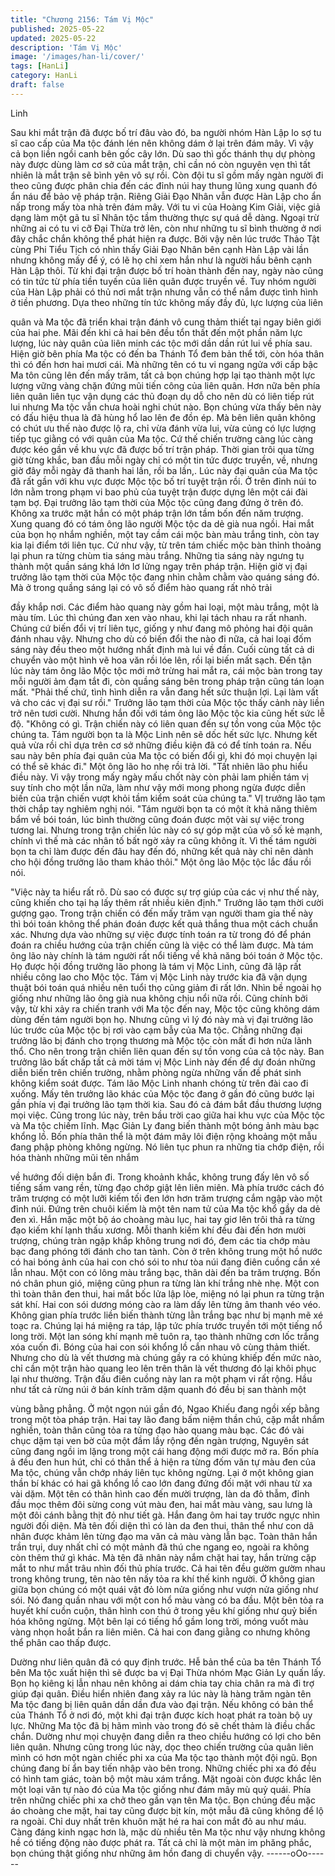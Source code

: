 ```yaml
---
title: "Chương 2156: Tám Vị Mộc"
published: 2025-05-22
updated: 2025-05-22
description: 'Tám Vị Mộc'
image: '/images/han-li/cover/'
tags: [HanLi]
category: HanLi
draft: false
---
```


Linh

Sau khi mắt trận đã được bố trí đâu vào đó, ba người nhóm Hàn
Lập lo sợ tu sĩ cao cấp của Ma tộc đánh lén nên không dám ở lại
trên đám mây. Vì vậy cả bọn liền ngồi canh bên gốc cây lớn.
Dù sao thì gốc thánh thụ dự phòng này được dùng làm cơ sở của
mắt trận, chỉ cần nó còn nguyên vẹn thì tất nhiên là mắt trận sẽ
bình yên vô sự rồi.
Còn đội tu sĩ gồm mấy ngàn người đi theo cũng được phân chia
đến các đỉnh núi hay thung lũng xung quanh đó ẩn náu để bảo vệ
pháp trận.
Riêng Giải Đạo Nhân vẫn được Hàn Lập cho ẩn nấp trong mấy
tòa nhà trên đám mây.
Với tu vi của Hoàng Kim Giải, việc giả dạng làm một gã tu sĩ Nhân
tộc tầm thường thực sự quá dễ dàng. Ngoại trừ những ai có tu vi
cỡ Đại Thừa trở lên, còn như những tu sĩ bình thường ở nơi đây
chắc chắn không thể phát hiện ra được.
Bởi vậy nên lúc trước Thảo Tật cùng Phi Tiểu Tịch có nhìn thấy
Giải Đạo Nhân bên cạnh Hàn Lập vài lần nhưng không mấy để ý,
có lẽ họ chỉ xem hắn như là người hầu bênh cạnh Hàn Lập thôi.
Từ khi đại trận được bố trí hoàn thành đến nay, ngày nào cũng có
tin tức từ phía tiền tuyến của liên quân được truyền về.
Tuy nhóm người của Hàn Lập phải có thủ nơi mắt trận nhưng vẫn
có thể nắm được tình hình ở tiền phương.
Dựa theo những tín tức không mấy đầy đủ, lực lượng của liên

quân và Ma tộc đã triển khai trận đánh vô cung thảm thiết tại ngay
biên giới của hai phe. Mãi đến khi cả hai bên đều tổn thất đến một
phần năm lực lượng, lúc này quân của liên minh các tộc mới dần
dần rút lui về phía sau.
Hiện giờ bên phía Ma tộc có đến ba Thánh Tổ đem bản thể tới,
còn hóa thân thì có đến hơn hai mươi cái. Mà những tên có tu vi
ngang ngửa với cấp bậc Ma tôn cũng lên đến mấy trăm, tất cả
bọn chúng hợp lại tạo thành một lực lượng vững vàng chặn đứng
mũi tiến công của liên quân.
Hơn nữa bên phía liên quân liên tục vận dụng các thủ đoạn dụ dỗ
cho nên dù có liên tiếp rút lui nhưng Ma tộc vẫn chưa hoài nghi
chút nào. Bọn chúng vừa thấy bên này có đấu hiệu thua là đã
hùng hổ lao lên đe đồn ép. Mà bên liên quân không có chút ưu
thế nào được lộ ra, chỉ vừa đánh vừa lui, vừa củng có lực lượng
tiếp tục giằng có với quân của Ma tộc. Cứ thế chiến trường càng
lúc càng được kéo gần về khu vực đã được bố trí trận pháp.
Thời gian trôi qua từng giờ từng khắc, ban đầu mỗi ngày chỉ có
một tin tức được truyền, về, nhưng giờ đây mỗi ngày đã thanh hai
lần, rồi ba lần,. Lúc này đại quân của Ma tộc đã rất gần với khu
vực được Mộc tộc bố trí tuyệt trận rồi.
Ở trên đỉnh núi to lớn nằm trong phạm vi bao phủ của tuyệt trận
được dựng lên một cái đài tạm bợ. Đại trưởng lão tạm thời của
Mộc tộc cũng đang đứng ở trên đó.
Không xa trước mặt hắn có một pháp trận lớn tầm bốn đến năm
trượng. Xung quang đó có tám ông lão người Mộc tộc da dẻ già
nua ngồi. Hai mắt của bọn họ nhắm nghiền, một tay cầm cái mộc
bàn màu trắng tinh, còn tay kia lại điểm tới liên tục.
Cứ như vậy, từ trên tám chiếc mộc bàn thỉnh thoảng lại phun ra
từng chùm tia sáng màu trắng. Những tia sáng này ngưng tụ
thành một quần sáng khá lớn lơ lửng ngay trên pháp trận. Hiện
giờ vị đại trưởng lão tạm thời của Mộc tộc đang nhìn chằm chằm
vào quáng sáng đó.
Mà ở trong quầng sáng lại có vô số điểm hào quang rất nhỏ trải

đầy khắp nơi.
Các điểm hào quang này gồm hai loại, một màu trắng, một là màu
tím. Lúc thì chúng đan xen vào nhau, khi lại tách nhau ra rất
nhanh. Chúng cứ biến đổi vị trí liên tục, giống y như đang mô
phỏng hai đội quân đánh nhau vậy. Nhưng cho dù có biến đổi the
nào đi nữa, cả hai loại đốm sáng này đều theo một hướng nhất
định mà lui về đần. Cuối cùng tất cả di chuyển vào một hình vẽ
hoa văn rồi lóe lên, rồi lại biến mất sạch.
Đến tận lúc này tám ông lão Mộc tộc mới mở trừng hai mắt ra, cái
mộc bàn trong tay mỗi người ảm đạm tắt đi, còn quầng sáng bên
trong pháp trận cũng tán loạn mất.
"Phải thế chứ, tình hình diễn ra vẫn đang hết sức thuận lợi. Lại
làm vất vả cho các vị đại sư rồi." Trưởng lão tạm thời của Mộc tộc
thấy cảnh này liền trở nên tươi cười. Nhưng hắn đối với tám ông
lão Mộc tộc kia cũng hết sức lễ độ.
"Không có gì. Trận chiến này có liên quan đến sự tồn vong của
Mộc tộc chúng ta. Tám người bọn ta là Mộc Linh nên sẽ dốc hết
sức lực. Nhưng kết quả vừa rồi chỉ dựa trên cơ sở những điều
kiện đã có để tính toán ra. Nếu sau này bên phía đại quân của Ma
tộc có biến đổi gì, khi đó mọi chuyện lại có thể sẽ khác đi." Một
ông lão ho nhẹ rồi trả lời.
"Tất nhiên lão phu hiểu điều này. Vi vậy trong mấy ngày mấu chốt
này còn phải lam phiền tám vị suy tính cho một lần nữa, làm như
vậy mới mong phong ngừa được diễn biến của trận chiến vượt
khỏi tầm kiểm soát của chúng ta." VỊ trưởng lão tạm thời chắp tay
nghiêm nghị nói.
"Tám người bọn ta có một ít khả năng thiêm bẩm về bói toán, lúc
bình thường cũng đoán được một vài sự việc trong tương lai.
Nhưng trong trận chiến lúc này có sự góp mặt của vô số kẻ mạnh,
chính vì thế mà các nhân tố bất ngờ xảy ra cũng không ít. Vì thế
tám người bọn ta chỉ làm được đến đâu hay đến đó, những kết
quả này chỉ nên dành cho hội đồng trưởng lão tham khảo thôi."
Một ông lão Mộc tộc lắc đầu rồi nói.

"Việc này ta hiểu rất rõ. Dù sao có được sự trợ giúp của các vị
như thế này, cũng khiến cho tại hạ lấy thêm rất nhiều kiên định."
Trưởng lão tạm thời cười gượng gạo.
Trong trận chiến có đến mấy trăm vạn người tham gia thế này thì
bói toán không thể phán đoán được kết quả thắng thua một cách
chuẩn xác. Nhưng dựa vào những sự việc được tính toán ra từ
trong đó để phán đoán ra chiều hướng của trận chiến cũng là việc
có thể làm được.
Mà tám ông lão này chính là tám người rất nổi tiếng về khả năng
bói toán ở Mộc tộc. Họ được hội đồng trưởng lão phong là tám vị
Mộc Linh, cũng đã lập rất nhiều công lao cho Mộc tộc.
Tám vị Mộc Linh này trước kia đã vận dụng thuật bói toán quá
nhiều nên tuổi thọ cũng giảm đi rất lớn. Nhìn bề ngoài họ giống
như những lão ông già nua không chịu nổi nữa rồi.
Cũng chính bởi vậy, từ khi xảy ra chiến tranh với Ma tộc đến nay,
Mộc tộc cũng không dám dùng đến tám người bọn họ.
Nhưng cũng vì lý đó này mà vị đại trưởng lão lúc trước của Mộc
tộc bị rơi vào cạm bẫy của Ma tộc. Chẳng những đại trưởng lão bị
đánh cho trọng thương mà Mộc tộc còn mất đi hơn nửa lãnh thổ.
Cho nên trong trận chiến liên quan đến sự tồn vong của cả tộc
này. Ban trưởng lão bất chấp tất cả mời tám vị Mộc Linh này đến
để dự đoán những diễn biến trên chiến trường, nhằm phòng ngừa
những vấn đề phát sinh không kiểm soát được.
Tám lão Mộc Linh nhanh chóng từ trên đài cao đi xuống. Mấy tên
trưởng lão khác của Mộc tộc đang ở gần đó cũng bước lại gần
phía vị đại trưởng lão tạm thời kia. Sau đó cả đám bắt đầu
thương lượng mọi việc.
Cũng trong lúc này, trên bầu trời cao giữa hai khu vực của Mộc
tộc và Ma tộc chiếm lĩnh. Mạc Giản Ly đang biến thành một bóng
ảnh màu bạc khổng lồ. Bốn phía thân thể là một đám mây lôi điện
rộng khoảng một mẫu đang phập phòng không ngừng. Nó liên tục
phun ra những tia chớp điện, rồi hóa thành những mũi tên nhắm

về hướng đối diện bắn đi.
Trong khoảnh khắc, không trung đấy lên vô số tiếng sấm vang
rền, từng đạo chớp giật lên liên miên.
Mà phía trước cách đó trăm trượng có một lưỡi kiếm tối đen lớn
hơn trăm trượng cắm ngập vào một đỉnh núi.
Đứng trên chuôi kiếm là một tên nam tử của Ma tộc khổ gầy da
dẻ đen xì. Hắn mặc một bộ áo choàng màu lục, hai tay giơ lên trôi
thả ra từng đạo kiếm khí lạnh thấu xương.
Mỗi thanh kiếm khí đều đài đến hơn mười trượng, chúng tràn
ngập khắp không trung nơi đó, đem các tia chớp màu bạc đang
phóng tới đánh cho tan tành.
Còn ở trên không trung một hồ nước có hai bóng ảnh của hai con
chó sói to như tòa núi đang điên cuồng cắn xé lẫn nhau.
Một con có lông màu trắng bạc, thân dài đến ba trăm trượng. Bốn
nó chân phun gió, miệng cũng phun ra từng làn khí trắng nhè nhẹ.
Một con thì toàn thân đen thui, hai mắt bốc lửa lập lòe, miệng nó
lại phun ra từng trận sát khí.
Hai con sói dương móng cào ra làm dấy lên từng âm thanh véo
véo. Không gian phía trước liền biến thành từng lằn trắng bạc
như bị mạnh mẽ xé toạc ra.
Chúng lại há miệng ra táp, lập tức phía trước truyền tới một tiếng
nổ long trời. Một lan sóng khí mạnh mẽ tuôn ra, tạo thành những
cơn lốc trắng xóa cuốn đi.
Bóng của hai con sói khổng lồ cắn nhau vô cùng thảm thiết.
Nhưng cho dù là vết thương mà chúng gầy ra có khủng khiếp đến
mức nào, chỉ cần một trận hào quang leo lên trên thân là vết
thương đó lại khôi phục lại như thường.
Trận đấu điên cuồng này lan ra một phạm vi rất rộng. Hầu như tất
cả rừng núi ở bán kính trăm dặm quanh đó đều bị san thành một

vùng bằng phẳng.
Ở một ngọn núi gần đó, Ngao Khiếu đang ngồi xếp bằng trong
một tòa pháp trận. Hai tay lão đang bấm niệm thần chú, cặp mắt
nhắm nghiền, toàn thân cũng tỏa ra từng đạo hào quang màu
bạc.
Các đó vài chục dặm tại ven bờ của một đầm lầy rộng đến ngàn
trượng, Nguyên sát cũng đang ngồi im lặng trong một cái hang
động mới được mở ra. Bốn phía ả đều đen hun hút, chỉ có thân
thể ả hiện ra từng đốm văn tự màu đen của Ma tộc, chúng vẫn
chớp nháy liên tục không ngừng.
Lại ở một không gian thần bí khác có hai gã khổng lồ cao lớn
đang đứng đối mặt với nhau từ xa vài dặm.
Một tên có thân hình cao đến mười trượng, làn da đỏ thẫm, đỉnh
đầu mọc thêm đôi sừng cong vút màu đen, hai mắt màu vàng,
sau lưng là một đôi cánh bằng thịt đỏ như tiết gà. Hắn đang ôm
hai tay trước ngực nhìn người đối diện.
Mà tên đối diện thì có làn da đen thui, thân thể như con dã nhân
được khảm lên từng đạo ma văn cả màu vàng lẫn bạc. Toàn thân
hắn trần trụi, duy nhất chỉ có một mảnh đã thú che ngang eo,
ngoài ra không còn thêm thứ gì khác.
Mà tên đã nhân này nắm chặt hai tay, hắn trừng cặp mắt to như
mắt trâu nhìn đối thủ phía trước.
Cả hai tên đều gườm gườm nhau trong không trung, tên nào tên
nấy tỏa ra khí thế kinh người.
Ở không gian giữa bọn chúng có một quái vật đỏ lòm nửa giống
như vượn nửa giống như sói. Nó đang quần nhau với một con hổ
màu vàng có ba đầu.
Một bên tỏa ra huyết khí cuồn cuộn, thân hình con thú ở trong yêu
khí giống như quỷ biến hóa không ngừng. Một bên lại có tiếng hổ
gầm long trời, móng vuốt màu vàng nhọn hoắt bắn ra liên miên.
Cả hai con đang giằng co nhưng không thể phân cao thấp được.

Dường như liên quân đã có quy định trước. Hễ bản thể của ba
tên Thánh Tổ bên Ma tộc xuất hiện thì sẽ được ba vị Đại Thừa
nhóm Mạc Giản Ly quấn lấy.
Bọn họ kiêng kị lẫn nhau nên không ai dám chia tay chia chân ra
mà đi trợ giúp đại quân.
Điều hiển nhiên đang xảy ra lúc này là hàng trăm ngàn tên Ma tộc
đang bị liên quân dần dần đưa vào đại trận.
Nếu không có bản thể của Thánh Tổ ở nơi đó, một khi đại trận
được kích hoạt phát ra toàn bộ uy lực. Những Ma tộc đã bị hãm
mình vào trong đó sẽ chết thảm là điều chắc chắn. Dường như
mọi chuyện đang diễn ra theo chiều hướng có lợi cho bên liên
quân.
Nhưng cũng trong lúc này, dọc theo chiến trường của quân liên
mình có hơn một ngàn chiếc phi xa của Ma tộc tạo thành một đội
ngũ. Bọn chúng đang bí ẩn bay tiến nhập vào bên trong.
Những chiếc phi xa đó đều có hình tam giác, toàn bộ một màu
xám trắng. Mặt ngoài còn được khắc lên một loại văn tự nào đó
của Ma tộc giống như đám mây mù quỷ quái.
Phía trên những chiếc phi xa chở theo gần vạn tên Ma tộc. Bọn
chúng đều mặc áo choàng che mặt, hai tay cũng được bịt kín,
một mẫu đã cũng không để lộ ra ngoài. Chỉ duy nhất trên khuôn
mặt hé ra hai con mắt đỏ au như máu.
Càng đáng kinh ngạc hơn là, mặc dù nhiều tên Ma tộc như vậy
nhưng không hề có tiếng động nào được phát ra. Tất cả chỉ là
một màn im phăng phắc, bọn chúng thật giống như những âm
hồn đang di chuyển vậy.
------oOo------
